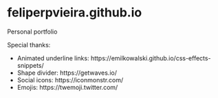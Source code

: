 # feliperpvieira.github.io

Personal portfolio

Special thanks:
<ul>
  <li>Animated underline links: https://emilkowalski.github.io/css-effects-snippets/</li>
  <li>Shape divider: https://getwaves.io/</li>
  <li>Social icons: https://iconmonstr.com/</li>
  <li>Emojis: https://twemoji.twitter.com/</li>
 </ul>
